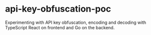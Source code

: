 # api-key-obfuscation-poc

Experimenting with API key obfuscation, encoding and decoding with TypeScript React on frontend and Go on the backend.

